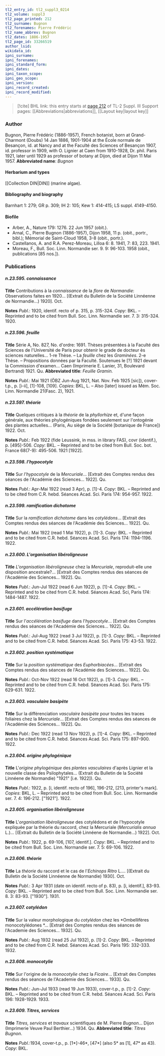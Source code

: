```yaml
---
tl2_entry_id: tl2_suppl3_0214
tl2_volume: suppl3
tl2_page_printed: 212
tl2_surname: Bugnon
tl2_forenames: Pierre Frédéric
tl2_name_abbrev: Bugnon
tl2_dates: 1886-1957
tl2_page_id: 33266519
author_lsid: 
wikidata_id: 
ipni_surname: 
ipni_forenames: 
ipni_standard_form: 
ipni_dates: 
ipni_taxon_scope: 
ipni_geo_scope: 
ipni_version: 
ipni_record_created: 
ipni_record_modified:
---
```


> [!cite] BHL link: this entry starts at [page 212](https://www.biodiversitylibrary.org/page/33266519) of TL-2 Suppl. III
> Support pages: [[Abbreviations|abbreviations]], [[Layout key|layout key]]

### Author

Bugnon, Pierre Frédéric (1886-1957), French botanist, born at Grand-Charmont (Doubs) 14 Jan 1886, 1901-1904 at the École normale de Besançon, id. at Nancy and at the Faculté des Sciences of Besançon 1907, id. professor in 1909, with O. Lignier at Caen from 1910-1928, Dr. phil. Paris 1921, later until 1929 as professor of botany at Dijon, died at Dijon 11 Mai 1957. 
**Abbreviated name**: *Bugnon*

#### Herbarium and types

[[Collection DIN|DIN]] (marine algae).

#### Bibliography and biography

Barnhart 1: 279; GR p. 309; IH 2: 105; Kew 1: 414-415; LS suppl. 4149-4150.

#### Biofile

- Arber, A., Nature 179: 1276. 22 Jun 1957 (obit.).
- Arnal, C., Pierre Bugnon (1886-1957), Dijon 1958, 11 p. (obit., portr., bibl.); Mémorial de Saint-Cloud 1958, 3-8 (obit., portr.).
- Castellanos, A. and R.A. Perez-Moreau, Lilloa 6: 8. 1941, 7: 83, 223. 1941.
- Moreau, F., Bull. Soc. Linn. Normandie ser. 9. 9: 96-103. 1958 (obit., publications \[85 nos.\]).

### Publications

##### n.23.595. connaissance

**Title**
Contributions à la *connaissance* de la *flore* de *Normandie*: Observations faites en 1920... \[(Extrait du Bulletin de la Société Linnéenne de Normandie...) 1920\]. Oct.

**Notes**
*Publ*.: 1920, identif. recto of p. 315, p. 315-324. *Copy*: BKL. – Reprinted and to be cited from Bull. Soc. Linn. Normandie ser. 7. 3: 315-324. 1920.

##### n.23.596. feuille

**Title**
Série A, No. 827, No. d'ordre: 1691. Thèses présentées à la Faculté des Sciences de l'Université de Paris pour obtenir le grade de docteur ès sciences naturelles... 1-re Thèse. – La *feuille* chez les *Graminées*. 2-e Thèse. – Propositions données par la Faculté. Soutenues le \[?\] 1921 devant la Commission d'examen... Caen (Imprimerie E. Lanier, 31, Boulevard Bertrand) 1921. Qu.
**Abbreviated title**: *Feuille Gramin.*

**Notes**
*Publ*.: Mai 1921 (ÖBZ Jun-Aug 1921, Nat. Nov. Feb 1925 \[sic\]), cover-t.p., p. \[i-ii\], \[1\]-108, \[109\]. *Copies*: BKL, L. – Also \[later\] issued as Mém. Soc. Linn. Normandie 21(Fasc. 2), 1921.

##### n.23.597. théorie

**Title**
Quelques critiques à la *théorie* de la *phyllorhize* et, d'une façon générale, aux théories phylogéniques fondées seulement sur l'ontogénie des plantes actuelles... (Paris, Au siège de la Société \[botanique de France\]) 1922. Oct.

**Notes**
*Publ*.: Feb 1922 (fide Leussink, in mss. in library FAS), covr (identif.), p. \[495\]-506. *Copy*: BKL. – Reprinted and to be cited from Bull. Soc. bot. France 68(7-9): 495-506. 1921 \[1922\].

##### n.23.598. l'hypocotyle

**Title**
Sur *l'hypocotyle* de la *Mercuriale*... \[Extrait des Comptes rendus des séances de l'Académie des Sciences... 1922\]. Qu.

**Notes**
*Publ*.: Apr-Mai 1922 (read 3 Apr), p. \[1\]-4. *Copy*: BKL. – Reprinted and to be cited from C.R. hebd. Séances Acad. Sci. Paris 174: 954-957. 1922.

##### n.23.599. ramification dichotome

**Title**
Sur la *ramification dichotome* dans les *cotylédons*... \[Extrait des Comptes rendus des séances de l'Académie des Sciences... 1922\]. Qu.

**Notes**
*Publ*.: Mai 1922 (read 1 Mai 1922), p. \[1\]-3. *Copy*: BKL. – Reprinted and to be cited from C.R. hebd. Séances Acad. Sci. Paris 174: 1194-1196. 1922.

##### n.23.600. L'organisation libéroligneuse

**Title**
*L'organisation libéroligneuse* chez la *Mercuriale*, reproduit-elle une disposition ancestrale?... \[Extrait des Comptes rendus des séances de l'Académie des Sciences... 1922\]. Qu.

**Notes**
*Publ*.: Jun-Jul 1922 (read 6 Jun 1922), p. \[1\]-4. *Copy*: BKL. – Reprinted and to be cited from C.R. hebd. Séances Acad. Sci, Paris 174: 1484-1487. 1922.

##### n.23.601. accélération basifuge

**Title**
Sur l'*accélération basifuge* dans l'*hypocotyle*... \[Extrait des Comptes rendus des séances de l'Académie des Sciences... 1922\]. Qu.

**Notes**
*Publ*.: Jul-Aug 1922 (read 3 Jul 1922), p. \[1\]-3. *Copy*: BKL. – Reprinted and to be cited from C.R. hebd. Séances Acad. Sci. Paris 175: 43-53. 1922.

##### n.23.602. position systématique

**Title**
Sur la *position systématique* des *Euphorbiacées*... \[Extrait des Comptes rendus des séances de l'Académie des Sciences... 1922\]. Qu.

**Notes**
*Publ*.: Oct-Nov 1922 (read 16 Oct 1922), p. \[1\]-3. *Copy*: BKL. – Reprinted and to be cited from C.R. hebd. Séances Acad. Sci. Paris 175: 629-631. 1922.

##### n.23.603. vasculaire basipète

**Title**
Sur la différenciation *vasculaire basipète* pour toutes les traces foliaires chez la *Mercuriale*... \[Extrait des Comptes rendus des séances de l'Académie des Sciences... 1922\]. Qu.

**Notes**
*Publ*.: Dec 1922 (read 13 Nov 1922), p. \[1\]-4. *Copy*: BKL. – Reprinted and to be cited from C.R. hebd. Séances Acad. Sci. Paris 175: 897-900. 1922.

##### n.23.604. origine phylogénique

**Title**
L'*origine phylogénique* des *plantes vasculaires* d'après Lignier et la nouvelle classe des Psilophytales... (Extrait du Bulletin de la Société Linnéene de Normandie) "1921" \[i.e. 1922\]). Qu.

**Notes**
*Publ*.: 1922, p. \[i, identif. recto of 196\], 196-212, \[213, printer's mark\]. *Copies*: BKL, L. – Reprinted and to be cited from Bull. Soc. Linn. Normandie ser. 7. 4: 196-212. \["1921"\]. 1922.

##### n.23.605. organisation libéroligneuse

**Title**
L'*organisation libéroligneuse* des cotylédons et de l'hypocotyle expliquée par la théorie du raccord, chez la Mercuriale (*Mercurialis annua* L.)... \[(Extrait du Bulletin de la Société Linnéene de Normandie...) 1922\]. Oct.

**Notes**
*Publ*.: 1922, p. 69-106, \[107, identif.\]. *Copy*: BKL. – Reprinted and to be cited from Bull. Soc. Linn. Normandie ser. 7. 5: 69-106. 1922.

##### n.23.606. théorie

**Title**
La *théorie* du raccord et le cas de l'*Echinops Ritro* L.... \[(Extrait du Bulletin de la Société Linnéenne de Normandie) 1930\]. Oct.

**Notes**
*Publ*.: 3 Apr 1931 (date on identif. recto of p. 83), p. \[i, identif.\], 83-93. *Copy*: BKL. – Reprinted and to be cited from Bull. Soc. Linn. Normandie ser. 8. 3: 83-93. \["1930"\]. 1931.

##### n.23.607. cotylédon

**Title**
Sur la valeur morphologique du *cotylédon* chez les *Ombellifères monocotylédones *... \[Extrait des Comptes rendus des séances de l'Academie des Sciences... 1932\]. Qu.

**Notes**
*Publ*.: Aug 1932 (read 25 Jul 1932), p. \[1\]-2. *Copy*: BKL. – Reprinted and to be cited from C.R. hebd. Séances Acad. Sci. Paris 195: 332-333. 1932.

##### n.23.608. monocotylie

**Title**
Sur l'origine de la *monocotylie* chez la *Ficaire*... \[Extrait des Comptes rendus des séances de l'Academie des Sciences... 1933\]. Qu.

**Notes**
*Publ*.: Jun-Jul 1933 (read 19 Jun 1933), cover-t.p., p. \[1\]-2. *Copy*: BKL. – Reprinted and to be cited from C.R. hebd. Séances Acad. Sci. Paris 196: 1928-1929. 1933.

##### n.23.609. Titres, services

**Title**
*Titres, services* et *travaux* scientifiques de M. Pierre *Bugnon*... Dijon (Imprimerie Veuve Paul Berthier...) 1934. Qu.
**Abbreviated title**: *Titres Bugnon*.

**Notes**
*Publ*.:1934, cover-t.p., p. \[1\*\]-46\*, \[47\*\] (also 5\* as \[1\], 47\* as 43). *Copy*: BKL.

